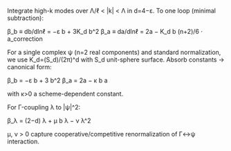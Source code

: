 Integrate high-k modes over Λ/ℓ < |k| < Λ in d=4−ε. To one loop (minimal subtraction):

β_b ≡ db/dlnℓ = −ε b + 3K_d b^2
β_a ≡ da/dlnℓ = 2a − K_d b (n+2)/6 · a_correction

For a single complex ψ (n=2 real components) and standard normalization, we use K_d=(S_d)/(2π)^d with S_d unit-sphere surface. Absorb constants → canonical form:

β_b = −ε b + 3 b^2
β_a = 2a − κ b a

with κ>0 a scheme-dependent constant.

For Γ-coupling λ to |ψ|^2:

β_λ = (2−d) λ + μ b λ − ν λ^2

μ, ν > 0 capture cooperative/competitive renormalization of Γ↔ψ interaction.